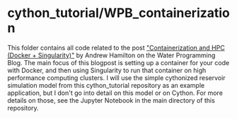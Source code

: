# cython_tutorial/WPB_containerization

This folder contains all code related to the post ["Containerization and HPC (Docker + Singularity)"](https://waterprogramming.wordpress.com/2022/05/25/containerizing-your-code-for-hpc-docker-singularity/) by Andrew Hamilton on the Water Programming Blog. 
The main focus of this blogpost is setting up a container for your code with Docker, and then using Singularity to run that container on high performance computing clusters.
I will use the simple cythonized reservoir simulation model from this cython_tutorial repository as an example application, but I don't go into detail on this model or on Cython. 
For more details on those, see the Jupyter Notebook in the main directory of this repository.

